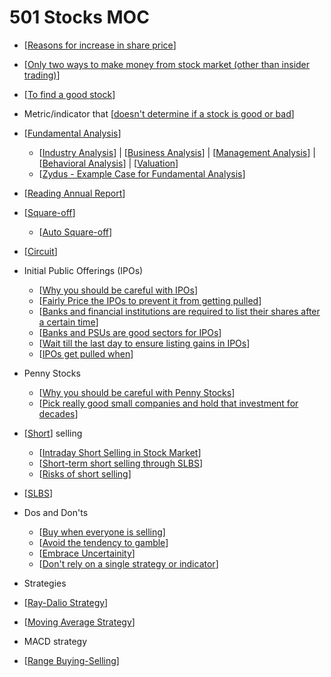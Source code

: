 # 501 Stocks MOC

- [[Reasons for increase in share price]]
- [[Only two ways to make money from stock market (other than insider trading)]]
- [[To find a good stock]]
- Metric/indicator that [[doesn't determine if a stock is good or bad]]
- [[Fundamental Analysis]]
  - [[Industry Analysis]] | [[Business Analysis]] | [[Management Analysis]] | [[Behavioral Analysis]] | [[Valuation]]
  - [[Zydus - Example Case for Fundamental Analysis]]
- [[Reading Annual Report]]

- [[Square-off]]
  - [[Auto Square-off]]
- [[Circuit]]

- Initial Public Offerings (IPOs)
  - [[Why you should be careful with IPOs]]
  - [[Fairly Price the IPOs to prevent it from getting pulled]]
  - [[Banks and financial institutions are required to list their shares after a certain time]]
  - [[Banks and PSUs are good sectors for IPOs]]
  - [[Wait till the last day to ensure listing gains in IPOs]]
  - [[IPOs get pulled when]]

- Penny Stocks
  - [[Why you should be careful with Penny Stocks]]
  - [[Pick really good small companies and hold that investment for decades]]

- [[Short]] selling
  - [[Intraday Short Selling in Stock Market]]
  - [[Short-term short selling through SLBS]]
  - [[Risks of short selling]]

- [[SLBS]]

- Dos and Don'ts
  - [[Buy when everyone is selling]]
  - [[Avoid the tendency to gamble]]
  - [[Embrace Uncertainity]]
  - [[Don't rely on a single strategy or indicator]]

- Strategies
- [[Ray-Dalio Strategy]]
- [[Moving Average Strategy]]
- MACD strategy
- [[Range Buying-Selling]]

[//begin]: # "Autogenerated link references for markdown compatibility"
[Reasons for increase in share price]: <Reasons for increase in share price.md> "Reasons for increase in share price"
[Only two ways to make money from stock market (other than insider trading)]: <Only two ways to make money from stock market (other than insider trading).md> "Only two ways to make money from stock market (other than insider trading)"
[To find a good stock]: <To find a good stock.md> "To find a good stock"
[doesn't determine if a stock is good or bad]: <doesn't determine if a stock is good or bad.md> "doesn't determine if a stock is good or bad"
[Fundamental Analysis]: <Fundamental Analysis.md> "Fundamental Analysis"
[Industry Analysis]: <Industry Analysis.md> "Industry Analysis"
[Business Analysis]: <Business Analysis.md> "Business Analysis"
[Management Analysis]: <Management Analysis.md> "Management Analysis"
[Behavioral Analysis]: <Behavioral Analysis.md> "Behavioral Analysis"
[Valuation]: Valuation.md "Valuation"
[Zydus - Example Case for Fundamental Analysis]: <Zydus - Example Case for Fundamental Analysis.md> "Zydus - Example Case for Fundamental Analysis"
[Reading Annual Report]: <Reading Annual Report.md> "Reading Annual Report"
[Square-off]: ../Square-off.md "Square-off"
[Auto Square-off]: <../Auto Square-off.md> "Auto Square-off"
[Circuit]: ../Circuit.md "Circuit"
[Why you should be careful with IPOs]: <Why you should be careful with IPOs.md> "Why you should be careful with IPOs"
[Fairly Price the IPOs to prevent it from getting pulled]: <Fairly Price the IPOs to prevent it from getting pulled.md> "Fairly Price the IPOs to prevent it from getting pulled"
[Banks and financial institutions are required to list their shares after a certain time]: <Banks and financial institutions are required to list their shares after a certain time.md> "Banks and financial institutions are required to list their shares after a certain time"
[Banks and PSUs are good sectors for IPOs]: <Banks and PSUs are good sectors for IPOs.md> "Banks and PSUs are good sectors for IPOs"
[Wait till the last day to ensure listing gains in IPOs]: <Wait till the last day to ensure listing gains in IPOs.md> "Wait till the last day to ensure listing gains in IPOs"
[IPOs get pulled when]: <IPOs get pulled when.md> "IPOs get pulled when"
[Why you should be careful with Penny Stocks]: <Why you should be careful with Penny Stocks.md> "Why you should be careful with Penny Stocks"
[Pick really good small companies and hold that investment for decades]: <Pick really good small companies and hold that investment for decades.md> "Pick really good small companies and hold that investment for decades"
[Short]: ../Short.md "Short"
[Intraday Short Selling in Stock Market]: <../Intraday Short Selling in Stock Market.md> "Intraday Short Selling in Stock Market"
[Short-term short selling through SLBS]: <../Short-term short selling through SLBS.md> "Short-term short selling through SLBS"
[Risks of short selling]: <../Risks of short selling.md> "Risks of short selling"
[SLBS]: ../SLBS.md "SLBS"
[Buy when everyone is selling]: <Buy when everyone is selling.md> "Buy when everyone is selling"
[Avoid the tendency to gamble]: <Avoid the tendency to gamble.md> "Avoid the tendency to gamble"
[Embrace Uncertainity]: <Embrace Uncertainity.md> "Embrace Uncertainity"
[Don't rely on a single strategy or indicator]: <Don't rely on a single strategy or indicator.md> "Don't rely on a single stratefy or indicator"
[Ray-Dalio Strategy]: <Ray-Dalio Strategy.md> "Ray-Dalio Strategy"
[Moving Average Strategy]: <Moving Average Strategy.md> "Moving Average Strategy"
[Range Buying-Selling]: <Range Buying-Selling.md> "Range Buying-Selling"
[//end]: # "Autogenerated link references"